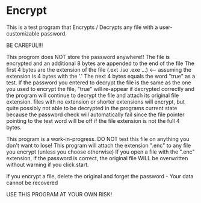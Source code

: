 # Encrypt

This is a test program that Encrypts / Decrypts any file with a user-customizable password.

BE CAREFUL!!!

This progrom does NOT store the password anywhere!!  The file is encrypted and an additional 8 bytes are appended to the end of the file
The first 4 bytes are the extension of the file (.ext .iso .exe ...)  <-- assuming the extension is 4 bytes with the '.' The next 4 bytes equals the
word "true" as a test.  If the password you entered to decrypt the file is the same as the one you used to encrypt the file, "true" will re-appear 
if decrypted correctly and the program will continue to decrypt the file and attach its original file extension.  files with no extension or shorter
extensions will encrypt, but quite possibly not able to be decrypted in the programs current state because the password check will automatically fail
since the file pointer pointing to the test word will be off if the file extension is not the full 4 bytes.

This program is a work-in-progress.  DO NOT test this file on anything you don't want to lose!
This program will attach the extension ".enc" to any file you encrypt (unless you choose otherwise)  If you open a file with the ".enc" extension,
if the password is correct, the original file WILL be overwritten without warning if you click start.

If you encrypt a file, delete the original and forget the password - Your data cannot be recovered

USE THIS PROGRAM AT YOUR OWN RISK!

